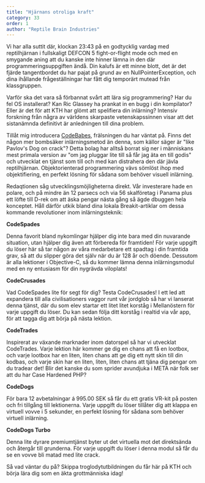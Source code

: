 ```yaml
---
title: "Hjärnans otroliga kraft"
category: 33
order: 1
author: "Reptile Brain Industries"
---
```


Vi har alla suttit där, klockan 23:43 på en godtycklig vardag med reptilhjärnan i fullskaligt DEFCON 5 fight-or-flight mode och med en smygande aning att du kanske inte hinner lämna in den där programmeringsuppgiften ändå. Din kalufs är ett minne blott, det är det fjärde tangentbordet du har pajat på grund av en NullPointerException, och dina ihållande frågeställningar har fått dig temporärt mutead från klassgruppen.

Varför ska det vara så förbannat svårt att lära sig programmering? Har du fel OS installerat? Kan Ric Glassey ha prankat in en bugg i din kompilator? Eller är det för att KTH har glömt att spelifiera din inlärning? Intensiv forskning från några av världens skarpaste vetenskapssinnen visar att det sistanämnda definitivt är anledningen till dina problem.

Tillåt mig introducera <a href="https://www.youtube.com/watch?v=qDrrIUujxsw&feature=youtu.be">CodeBabes</a>, frälsningen du har väntat på. Finns det någon mer bombsäker inlärningsmetod än denna, som källor säger är "like Pavlov's Dog on crack"? Detta bolag har alltså borrat sig ner i människans mest primala version av "om jag pluggar lite till så får jag äta en till godis" och utvecklat en tjänst som till och med kan distrahera den där jävla reptilhjärnan. Objektorienterad programmering vävs sömlöst ihop med objektifiering, en perfekt lösning för sådana som behöver visuell inlärning.

Redaqtionen såg utvecklingsmöjligheterna direkt. Vår investerare hade en polare, och på mindre än 12 parsecs och via 56 skalföretag i Panama plus ett löfte till D-rek om att äska pengar nästa gång så ägde dbuggen hela konceptet. Håll därför utkik bland dina lokala Breakit-artiklar om dessa kommande revolutioner inom inlärningsteknik:

​**CodeSpades**

Denna favorit bland nykomlingar hjälper dig inte bara med din nuvarande situation, utan hjälper dig även att förbereda för framtiden! För varje uppgift du löser här så tar någon av våra medarbetare ett spadtag i din framtida grav, så att du slipper göra det själv när du är 128 år och döende. Dessutom är alla lektioner i Objective-C, så du kommer lämna denna inlärningsmodul med en ny entusiasm för din nygrävda viloplats!

​**CodeCrusades**

Vad CodeSpades lite för segt för dig? Testa CodeCrusades! I ett led att expandera till alla civilisationers vaggor runt vår jordglob så har vi lanserat denna tjänst, där du som elev startar ett litet litet korståg i Mellanöstern för varje uppgift du löser. Du kan sedan följa ditt korståg i realtid via vår app, för att tagga dig att börja på nästa lektion.

​**CodeTrades**

Inspirerat av växande marknader inom datorspel så har vi utvecklat CodeTrades. Varje lektion här kommer ge dig en chans att få en lootbox, och varje lootbox har en liten, liten chans att ge dig ett nytt skin till din kodbas, och varje skin har en liten, liten, liten chans att tjäna dig pengar om du tradear det! Blir det kanske du som sprider avundjuka i META när folk ser att du har Case Hardened PHP?

​**CodeDogs**

För bara 12 avbetalningar á 995.00 SEK så får du ett gratis VR-kit på posten och fri tillgång till lektionerna. Varje uppgift du löser tillåter dig att klappa en virtuell vovve i 5 sekunder, en perfekt lösning för sådana som behöver virtuell inlärning.

​**CodeDogs Turbo**

Denna lite dyrare premiumtjänst byter ut det virtuella mot det direktsända och återgår till grunderna. För varje uppgift du löser i denna modul så får du se en vovve bli matad med lite crack.

Så vad väntar du på? Skippa troglodytutbildningen du får här på KTH och börja lära dig som en äkta grottmänniska idag!
